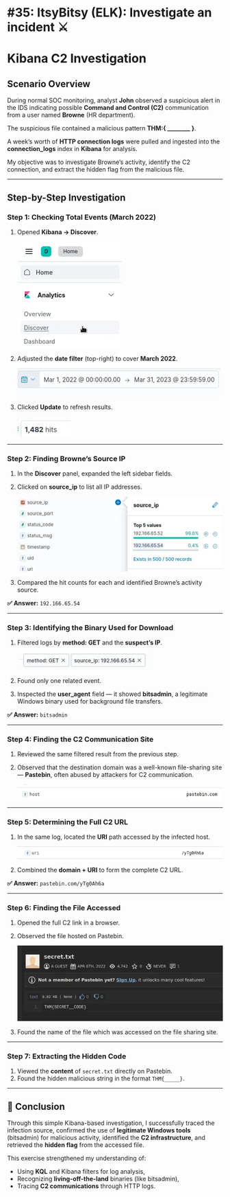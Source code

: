 # #35: ItsyBitsy (ELK): Investigate an incident ⚔️

# Kibana C2 Investigation

## Scenario Overview

During normal SOC monitoring, analyst **John** observed a suspicious alert in the IDS indicating possible **Command and Control (C2)** communication from a user named **Browne** (HR department).

The suspicious file contained a malicious pattern **THM:{ ________ }**.

A week’s worth of **HTTP connection logs** were pulled and ingested into the **connection_logs** index in **Kibana** for analysis.

My objective was to investigate Browne’s activity, identify the C2 connection, and extract the hidden flag from the malicious file.

---

## Step-by-Step Investigation

### **Step 1: Checking Total Events (March 2022)**

1. Opened **Kibana → Discover**.
    
    ![1_LcbUFvK_FzWO8Tt8AhL3aA.webp](1_LcbUFvK_FzWO8Tt8AhL3aA.webp)
    
2. Adjusted the **date filter** (top-right) to cover **March 2022**.
    
    ![1_GUPUT2Xx_XtlMfGAhVZ56w.webp](1_GUPUT2Xx_XtlMfGAhVZ56w.webp)
    
3. Clicked **Update** to refresh results.
    
    ![1_tLhT920I4JoG_JYZfBlXUQ.webp](1_tLhT920I4JoG_JYZfBlXUQ.webp)
    

---

### **Step 2: Finding Browne’s Source IP**

1. In the **Discover** panel, expanded the left sidebar fields.
2. Clicked on **source_ip** to list all IP addresses.
    
    ![1_GWrc03VTTMj7BiXpy1Lmmg.webp](1_GWrc03VTTMj7BiXpy1Lmmg.webp)
    
3. Compared the hit counts for each and identified Browne’s activity source.

**✅ Answer:** `192.166.65.54`

---

### **Step 3: Identifying the Binary Used for Download**

1. Filtered logs by **method: GET** and the **suspect’s IP**.
    
    ![1_Rb8Adcb5c_AeL7O56uDEfQ.webp](1_Rb8Adcb5c_AeL7O56uDEfQ.webp)
    
2. Found only one related event.
3. Inspected the **user_agent** field — it showed **bitsadmin**, a legitimate Windows binary used for background file transfers.

**✅ Answer:** `bitsadmin`

---

### **Step 4: Finding the C2 Communication Site**

1. Reviewed the same filtered result from the previous step.
2. Observed that the destination domain was a well-known file-sharing site — **Pastebin**, often abused by attackers for C2 communication.
    
    ![1_ZEipyJdPCITHwgJlUjvpog.webp](1_ZEipyJdPCITHwgJlUjvpog.webp)
    

---

### **Step 5: Determining the Full C2 URL**

1. In the same log, located the **URI** path accessed by the infected host.
    
    ![1_vUaycKXQ7zXUDLZZu7cTbQ.webp](1_vUaycKXQ7zXUDLZZu7cTbQ.webp)
    
2. Combined the **domain + URI** to form the complete C2 URL.

**✅ Answer:** `pastebin.com/yTg0Ah6a`

---

### **Step 6: Finding the File Accessed**

1. Opened the full C2 link in a browser.
2. Observed the file hosted on Pastebin.
    
    ![1_85fhLxe_IEXskjRM_3wu3Q.webp](1_85fhLxe_IEXskjRM_3wu3Q.webp)
    
3. Found the name of the file which was accessed on the file sharing site.

---

### **Step 7: Extracting the Hidden Code**

1. Viewed the **content** of `secret.txt` directly on Pastebin.
2. Found the hidden malicious string in the format `THM{_____}`.

---

## 🎯 Conclusion

Through this simple Kibana-based investigation, I successfully traced the infection source, confirmed the use of **legitimate Windows tools** (bitsadmin) for malicious activity, identified the **C2 infrastructure**, and retrieved the **hidden flag** from the accessed file.

This exercise strengthened my understanding of:

- Using **KQL** and Kibana filters for log analysis,
- Recognizing **living-off-the-land** binaries (like bitsadmin),
- Tracing **C2 communications** through HTTP logs.